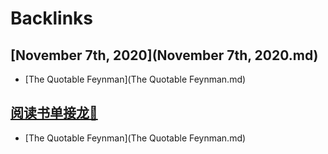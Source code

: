 
# Backlinks
## [November 7th, 2020](November 7th, 2020.md)
- [The Quotable Feynman](The Quotable Feynman.md)

## [阅读书单接龙🐲](阅读书单接龙🐲.md)
- [The Quotable Feynman](The Quotable Feynman.md)

